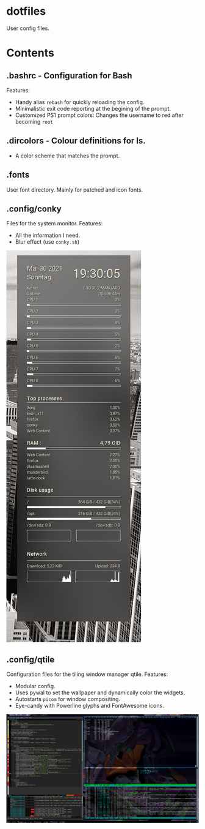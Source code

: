 # dotfiles

User config files.

# Contents

## .bashrc - Configuration for Bash ##

Features:

* Handy alias `rebash` for quickly reloading the config.
* Minimalistic exit code reporting at the begining of the prompt.
* Customized PS1 prompt colors: Changes the username to red after becoming `root`

## .dircolors - Colour definitions for ls. ##

* A color scheme that matches the prompt.

## .fonts ##

User font directory. Mainly for patched and icon fonts.

## .config/conky

Files for the system monitor. Features:

* All the information I need.
* Blur effect (use `conky.sh`)

![conky](conky.png)

## .config/qtile ##

Configuration files for the tiling window manager qtile. Features:

* Modular config.
* Uses pywal to set the wallpaper and dynamically color the widgets.
* Autostarts `picom` for window compositing.
* Eye-candy with Powerline glyphs and FontAwesome icons.

![qtile](qtile.png)

